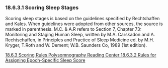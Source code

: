 ### 18.6.3.1 Scoring Sleep Stages

Scoring sleep stages is based on the guidelines specified by Rechtshaffen and Kales. When guidelines were adopted from other sources, the source is marked in parenthesis.  M.C. & A.R refers to Section 7, Chapter 73: Monitoring and Staging Human Sleep, written by M.A. Carskadon and A. Rechtschaffen, in Principles and Practice of Sleep Medicine ed. by M.H. Kryger, T.Roth and W. Dement; W.B. Saunders Co, 1989 (1st edition).


<div class="center">
<div class="btn-group">
  <a href=":pages_path:/manuals/psg-reading-center/18-06-03-00-scoring-rules.md" class="btn btn-default">
    <span class="glyphicon glyphicon-chevron-left"></span>
    18.6.3 Scoring Rules
  </a>

  <a href=":pages_path:/manuals/psg-reading-center" class="btn btn-default">
    <span class="glyphicon glyphicon-chevron-up"></span>
    Polysomnography Reading Center
  </a>

  <a href=":pages_path:/manuals/psg-reading-center/18-06-03-02-rules-for-assigning-epoch-specific-sleep-score.md" class="btn btn-success">
    18.6.3.2 Rules for Assigning Epoch-Specific Sleep Score
    <span class="glyphicon glyphicon-chevron-right"></span>
  </a>
</div>
</div>
